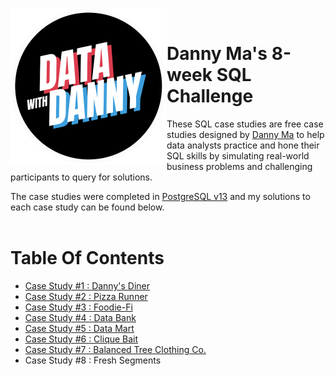 <a href="https://8weeksqlchallenge.com/"> <img align="left" width="250" height="250" src="https://github.com/ChrisF03/Danny-Ma-SQL-Case-Studies-/blob/main/data-with-danny-logo-removebg-preview.png"></a>
<br>
# Danny Ma's 8-week SQL Challenge 
These SQL case studies are free case studies designed by [Danny Ma](https://www.linkedin.com/in/datawithdanny/) to help data analysts practice and hone their SQL skills by simulating real-world business problems and challenging participants to query for solutions. 

The case studies were completed in <ins>PostgreSQL v13</ins> and my solutions to each case study can be found below.
<br>
<br>
# Table Of Contents
* [Case Study #1 : Danny's Diner](https://github.com/ChrisF03/Danny-Ma-SQL-Case-Studies-/tree/main/Solutions/Case%20Study%20%231%20-%20Danny%E2%80%99s%20Diner) <!-- (12/12 queries completed) -->
* [Case Study #2 : Pizza Runner](https://github.com/ChrisF03/Danny-Ma-SQL-Case-Studies-/tree/main/Solutions/Case%20Study%20%232%20-%20Pizza%20Runner) <!-- (26/29 queries completed) -->
* [Case Study #3 : Foodie-Fi](https://github.com/ChrisF03/Danny-Ma-SQL-Case-Studies-/tree/main/Solutions/Case%20Study%20%233%20-%20Foodie-Fi) <!-- (17/18 queries completed) -->
* [Case Study #4 : Data Bank](https://github.com/ChrisF03/Danny-Ma-SQL-Case-Studies-/tree/main/Solutions/Case%20Study%20%234%20-%20Data%20Bank) <!-- (9/10 queries completed) -->
* [Case Study #5 : Data Mart](https://github.com/ChrisF03/Danny-Ma-SQL-Case-Studies-/tree/main/Solutions/Case%20Study%20%235%20-%20Data%20Mart) <!-- (11/11 queries completed) -->
* [Case Study #6 : Clique Bait](https://github.com/ChrisF03/Danny-Ma-SQL-Case-Studies-/tree/main/Solutions/Case%20Study%20%236%20-%20Clique%20Bait) <!-- (17/17 queries completed) -->
* [Case Study #7 : Balanced Tree Clothing Co.](https://github.com/ChrisF03/Danny-Ma-SQL-Case-Studies-/tree/main/Solutions/Case%20Study%20%237%20-%20Balanced%20Tree%20Clothing%20Co.) <!-- (21/21 queries completed) -->
* Case Study #8 : Fresh Segments
